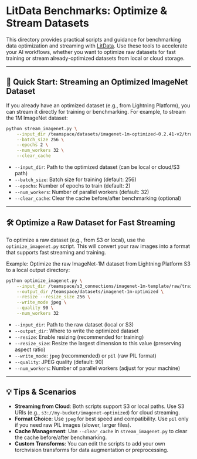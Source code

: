 # LitData Benchmarks: Optimize & Stream Datasets

This directory provides practical scripts and guidance for benchmarking data optimization and streaming with [LitData](https://github.com/Lightning-AI/litdata). Use these tools to accelerate your AI workflows, whether you want to optimize raw datasets for fast training or stream already-optimized datasets from local or cloud storage.

---

## 🚀 Quick Start: Streaming an Optimized ImageNet Dataset

If you already have an optimized dataset (e.g., from Lightning Platform), you can stream it directly for training or benchmarking. For example, to stream the 1M ImageNet dataset:

```bash
python stream_imagenet.py \
    --input_dir /teamspace/datasets/imagenet-1m-optimized-0.2.41-v2/train/ \
    --batch_size 256 \
    --epochs 2 \
    --num_workers 32 \
    --clear_cache
```

- `--input_dir`: Path to the optimized dataset (can be local or cloud/S3 path)
- `--batch_size`: Batch size for training (default: 256)
- `--epochs`: Number of epochs to train (default: 2)
- `--num_workers`: Number of parallel workers (default: 32)
- `--clear_cache`: Clear the cache before/after benchmarking (optional)

---

## 🛠️ Optimize a Raw Dataset for Fast Streaming

To optimize a raw dataset (e.g., from S3 or local), use the `optimize_imagenet.py` script. This will convert your raw images into a format that supports fast streaming and training.

Example: Optimize the raw ImageNet-1M dataset from Lightning Platform S3 to a local output directory:

```bash
python optimize_imagenet.py \
    --input_dir /teamspace/s3_connections/imagenet-1m-template/raw/train/ \
    --output_dir /teamspace/datasets/imagenet-1m-optimized \
    --resize --resize_size 256 \
    --write_mode jpeg \
    --quality 90 \
    --num_workers 32
```

- `--input_dir`: Path to the raw dataset (local or S3)
- `--output_dir`: Where to write the optimized dataset
- `--resize`: Enable resizing (recommended for training)
- `--resize_size`: Resize the largest dimension to this value (preserving aspect ratio)
- `--write_mode`: `jpeg` (recommended) or `pil` (raw PIL format)
- `--quality`: JPEG quality (default: 90)
- `--num_workers`: Number of parallel workers (adjust for your machine)

---

## 💡 Tips & Scenarios

- **Streaming from Cloud**: Both scripts support S3 or local paths. Use S3 URIs (e.g., `s3://my-bucket/imagenet-optimized`) for cloud streaming.
- **Format Choice**: Use `jpeg` for best speed and compatibility. Use `pil` only if you need raw PIL images (slower, larger files).
- **Cache Management**: Use `--clear_cache` in `stream_imagenet.py` to clear the cache before/after benchmarking.
- **Custom Transforms**: You can edit the scripts to add your own torchvision transforms for data augmentation or preprocessing.